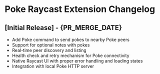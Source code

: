 # Poke Raycast Extension Changelog

## [Initial Release] - {PR_MERGE_DATE}

- Add Poke command to send pokes to nearby Poke peers
- Support for optional notes with pokes
- Real-time peer discovery and listing
- Health check and retry mechanism for Poke connectivity
- Native Raycast UI with proper error handling and loading states
- Integration with local Poke HTTP server